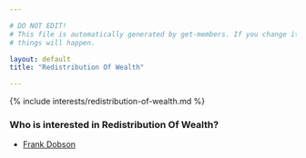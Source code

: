 ```yaml
---

# DO NOT EDIT!
# This file is automatically generated by get-members. If you change it, bad
# things will happen.

layout: default
title: "Redistribution Of Wealth"

---
```


{% include interests/redistribution-of-wealth.md %}

### Who is interested in Redistribution Of Wealth?


* [Frank Dobson](/members/frank-dobson.html)
